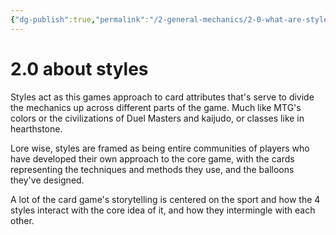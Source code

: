 ```yaml
---
{"dg-publish":true,"permalink":"/2-general-mechanics/2-0-what-are-styles/"}
---
```


# 2.0 about styles

Styles act as this games approach to card attributes that's serve to divide the mechanics up across different parts of the game. Much like MTG's colors or the civilizations of Duel Masters and kaijudo, or classes like in hearthstone.

Lore wise, styles are framed as being entire communities of players who have developed their own approach to the core game, with the cards representing the techniques and methods they use, and the balloons they've designed.

A lot of the card game's storytelling is centered on the sport and how the 4 styles interact with the core idea of it, and how they intermingle with each other.

